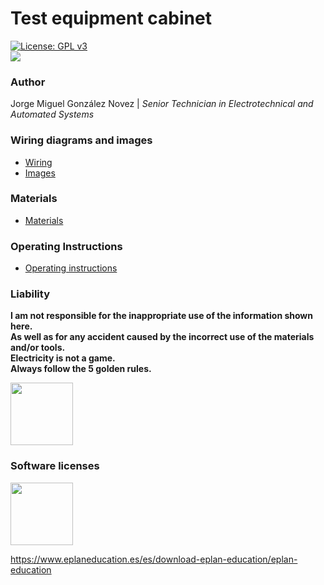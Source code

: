 # Test equipment cabinet
[![License: GPL v3](https://img.shields.io/badge/License-GPLv3-blue.svg)](https://www.gnu.org/licenses/gpl-3.0)  
<img src=images/3d-view.jpg/>
  
### Author
Jorge Miguel González Novez  |  _Senior Technician in Electrotechnical and Automated Systems_

### Wiring diagrams and images  
- [Wiring](./docs/final-wiring.pdf)  
- [Images](./images)

### Materials  

- [Materials](./docs/materials.md)

### Operating Instructions  

- [Operating instructions](./docs/operating-instructions.md)

### Liability

**I am not responsible for the inappropriate use of the information shown here.  
As well as for any accident caused by the incorrect use of the materials and/or tools.  
Electricity is not a game.  
Always follow the 5 golden rules.**

<img src="images/risk.png" width="100"/>
  
### Software licenses

<img src="images/eplan.png" width="100"/> 

<https://www.eplaneducation.es/es/download-eplan-education/eplan-education>  
